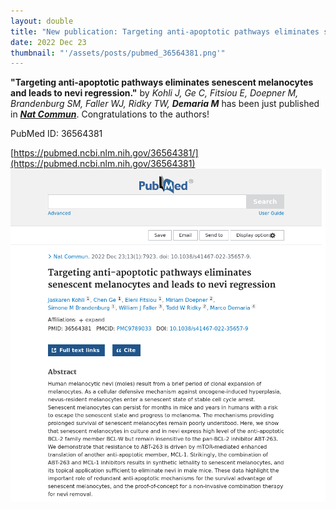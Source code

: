 ```yaml
---
layout: double
title: "New publication: Targeting anti-apoptotic pathways eliminates senescent melanocytes and leads to nevi regression"
date: 2022 Dec 23
thumbnail: "'/assets/posts/pubmed_36564381.png'"
---
```

<strong>"Targeting anti-apoptotic pathways eliminates senescent melanocytes and leads to nevi regression."</strong> by <em>Kohli J, Ge C, Fitsiou E, Doepner M, Brandenburg SM, Faller WJ, Ridky TW, <strong>Demaria M</strong></em>  has been just published in <em><strong><ins>Nat Commun</ins></strong></em>.
Congratulations to the authors!
    
PubMed ID: 36564381
    
[https://pubmed.ncbi.nlm.nih.gov/36564381/](https://pubmed.ncbi.nlm.nih.gov/36564381)
![](/assets/posts/pubmed_36564381.png)

